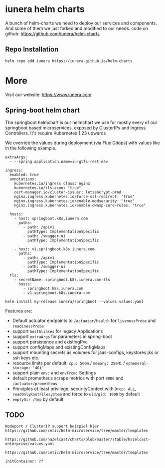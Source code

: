 # iunera helm charts
A bunch of helm-charts we need to deploy our services and components. And some of them we just forked and modified to our needs. 
code on github: https://github.com/iunera/helm-charts

## Repo Installation
````
helm repo add iunera https://iunera.github.io/helm-charts
````

# More
Visit our website:
https://www.iunera.com


## Spring-boot helm chart
The springboot helmchart is our helmchart we use for mostly every of our springboot based microservices, exposed by ClusterIPs and Ingress Controllers. It's require Kubernetes 1.23 upwards 

We override the values during deployment (via Flux Gitops) with values like in the following example.

````
extraArgs:
  - --spring.application.name=iu-gtfs-rest-dev

ingress:
  enabled: true
  annotations:
    kubernetes.io/ingress.class: nginx
    kubernetes.io/tls-acme: "true"
    cert-manager.io/cluster-issuer: letsencrypt-prod
    nginx.ingress.kubernetes.io/force-ssl-redirect: "true"
    nginx.ingress.kubernetes.io/enable-modsecurity: "true"
    nginx.ingress.kubernetes.io/enable-owasp-core-rules: "true"

  hosts:
    - host: springboot.k8s.iunera.com
      paths:
        - path: /apiv1
          pathType: ImplementationSpecific
        - path: /swagger-ui
          pathType: ImplementationSpecific

    - host: v1.springboot.k8s.iunera.com
      paths:
        - path: /apiv1
          pathType: ImplementationSpecific
        - path: /swagger-ui
          pathType: ImplementationSpecific
  tls:
    - secretName: springboot.k8s.iunera.com-tls
      hosts:
        - springboot.k8s.iunera.com
        - v1.springboot.k8s.iunera.com
````


````
helm install my-release iunera/springboot --values values.yaml
````

Features are: 
* Default actuator endpoints to `/actuator/health` for `livenessProbe` and `readinessProbe`
* support `hostAliases` for legacy Applications
* support `extraArgs` for parameters in spring-boot
* support persistence and existingPvc
* support configMaps and existingConfigMaps
* support mounting secrets as volumes for jaas-configs, keystores.jks or ssh keys etc.
* resource limits per default: `cpu: 500m` / `memory: 256Mi` / `ephemeral-storage: "4Gi"`
* support plain `env:` and `envFrom:` Settings
* default prometheus scrape metrics with port `8080` and `/actuator/prometheus`
* Principles of least privilege: securityContext with `Drop: ALL`, `readOnlyRootFilesystem` and force to `uid/gid: 1000` by default 
* `emptyDir /tmp` by default

## TODO 

````
Nodeport / ClusterIP support beispiel hier https://github.com/cetic/helm-microservice/tree/master/templates

https://github.com/hazelcast/charts/blob/master/stable/hazelcast-enterprise/values.yaml

https://github.com/cetic/helm-microservice/tree/master/templates

initContainer: ??


````